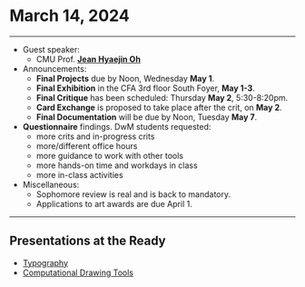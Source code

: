 # March 14, 2024

---

* Guest speaker:
  * CMU Prof. [**Jean Hyaejin Oh**](https://www.cs.cmu.edu/~./jeanoh/)
* Announcements: 
  * **Final Projects** due by Noon, Wednesday **May 1**.
  * **Final Exhibition** in the CFA 3rd floor South Foyer, **May 1-3**. 
  * **Final Critique** has been scheduled: Thursday **May 2**, 5:30-8:20pm.  
  * **Card Exchange** is proposed to take place after the crit, on **May 2**.
  * **Final Documentation** will be due by Noon, Tuesday **May 7**.
* **Questionnaire** findings. DwM students requested: 
  * more crits and in-progress crits 
  * more/different office hours
  * more guidance to work with other tools
  * more hands-on time and workdays in class
  * more in-class activities
* Miscellaneous: 
  * Sophomore review is real and is back to mandatory.
  * Applications to art awards are due April 1.

---

## Presentations at the Ready

* [Typography](../../topics/type/README.md)
* [Computational Drawing Tools](https://courses.ideate.cmu.edu/60-428/f2021/daily-notes/10-25-new-beginning/computational-drawing-tools/)
